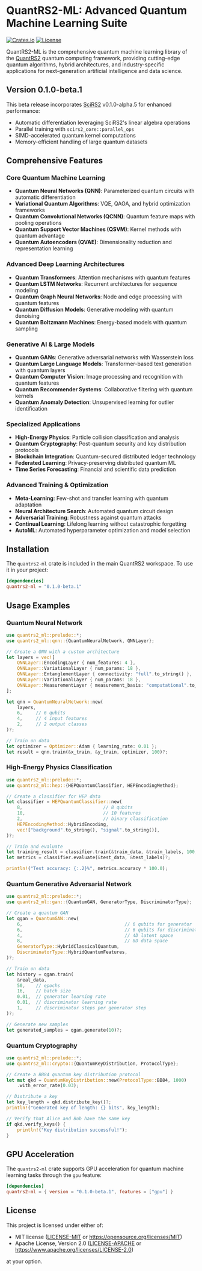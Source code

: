 # QuantRS2-ML: Advanced Quantum Machine Learning Suite

[![Crates.io](https://img.shields.io/crates/v/quantrs2-ml.svg)](https://crates.io/crates/quantrs2-ml)
[![License](https://img.shields.io/badge/license-MIT%2FApache--2.0-blue.svg)](https://github.com/cool-japan/quantrs)

QuantRS2-ML is the comprehensive quantum machine learning library of the [QuantRS2](https://github.com/cool-japan/quantrs) quantum computing framework, providing cutting-edge quantum algorithms, hybrid architectures, and industry-specific applications for next-generation artificial intelligence and data science.

## Version 0.1.0-beta.1

This beta release incorporates [SciRS2](https://github.com/cool-japan/scirs2) v0.1.0-alpha.5 for enhanced performance:
- Automatic differentiation leveraging SciRS2's linear algebra operations
- Parallel training with `scirs2_core::parallel_ops`
- SIMD-accelerated quantum kernel computations
- Memory-efficient handling of large quantum datasets

## Comprehensive Features

### Core Quantum Machine Learning
- **Quantum Neural Networks (QNN)**: Parameterized quantum circuits with automatic differentiation
- **Variational Quantum Algorithms**: VQE, QAOA, and hybrid optimization frameworks
- **Quantum Convolutional Networks (QCNN)**: Quantum feature maps with pooling operations
- **Quantum Support Vector Machines (QSVM)**: Kernel methods with quantum advantage
- **Quantum Autoencoders (QVAE)**: Dimensionality reduction and representation learning

### Advanced Deep Learning Architectures
- **Quantum Transformers**: Attention mechanisms with quantum features
- **Quantum LSTM Networks**: Recurrent architectures for sequence modeling
- **Quantum Graph Neural Networks**: Node and edge processing with quantum features
- **Quantum Diffusion Models**: Generative modeling with quantum denoising
- **Quantum Boltzmann Machines**: Energy-based models with quantum sampling

### Generative AI & Large Models
- **Quantum GANs**: Generative adversarial networks with Wasserstein loss
- **Quantum Large Language Models**: Transformer-based text generation with quantum layers
- **Quantum Computer Vision**: Image processing and recognition with quantum features
- **Quantum Recommender Systems**: Collaborative filtering with quantum kernels
- **Quantum Anomaly Detection**: Unsupervised learning for outlier identification

### Specialized Applications
- **High-Energy Physics**: Particle collision classification and analysis
- **Quantum Cryptography**: Post-quantum security and key distribution protocols
- **Blockchain Integration**: Quantum-secured distributed ledger technology
- **Federated Learning**: Privacy-preserving distributed quantum ML
- **Time Series Forecasting**: Financial and scientific data prediction

### Advanced Training & Optimization
- **Meta-Learning**: Few-shot and transfer learning with quantum adaptation
- **Neural Architecture Search**: Automated quantum circuit design
- **Adversarial Training**: Robustness against quantum attacks
- **Continual Learning**: Lifelong learning without catastrophic forgetting
- **AutoML**: Automated hyperparameter optimization and model selection

## Installation

The `quantrs2-ml` crate is included in the main QuantRS2 workspace. To use it in your project:

```toml
[dependencies]
quantrs2-ml = "0.1.0-beta.1"
```

## Usage Examples

### Quantum Neural Network

```rust
use quantrs2_ml::prelude::*;
use quantrs2_ml::qnn::{QuantumNeuralNetwork, QNNLayer};

// Create a QNN with a custom architecture
let layers = vec![
    QNNLayer::EncodingLayer { num_features: 4 },
    QNNLayer::VariationalLayer { num_params: 18 },
    QNNLayer::EntanglementLayer { connectivity: "full".to_string() },
    QNNLayer::VariationalLayer { num_params: 18 },
    QNNLayer::MeasurementLayer { measurement_basis: "computational".to_string() },
];

let qnn = QuantumNeuralNetwork::new(
    layers, 
    6,     // 6 qubits
    4,     // 4 input features
    2,     // 2 output classes
)?;

// Train on data
let optimizer = Optimizer::Adam { learning_rate: 0.01 };
let result = qnn.train(&x_train, &y_train, optimizer, 100)?;
```

### High-Energy Physics Classification

```rust
use quantrs2_ml::prelude::*;
use quantrs2_ml::hep::{HEPQuantumClassifier, HEPEncodingMethod};

// Create a classifier for HEP data
let classifier = HEPQuantumClassifier::new(
    8,                              // 8 qubits
    10,                             // 10 features
    2,                              // binary classification
    HEPEncodingMethod::HybridEncoding,
    vec!["background".to_string(), "signal".to_string()],
)?;

// Train and evaluate
let training_result = classifier.train(&train_data, &train_labels, 100, 0.01)?;
let metrics = classifier.evaluate(&test_data, &test_labels)?;

println!("Test accuracy: {:.2}%", metrics.accuracy * 100.0);
```

### Quantum Generative Adversarial Network

```rust
use quantrs2_ml::prelude::*;
use quantrs2_ml::gan::{QuantumGAN, GeneratorType, DiscriminatorType};

// Create a quantum GAN
let qgan = QuantumGAN::new(
    6,                                      // 6 qubits for generator
    6,                                      // 6 qubits for discriminator
    4,                                      // 4D latent space
    8,                                      // 8D data space
    GeneratorType::HybridClassicalQuantum,
    DiscriminatorType::HybridQuantumFeatures,
)?;

// Train on data
let history = qgan.train(
    &real_data,
    50,    // epochs
    16,    // batch size
    0.01,  // generator learning rate
    0.01,  // discriminator learning rate
    1,     // discriminator steps per generator step
)?;

// Generate new samples
let generated_samples = qgan.generate(10)?;
```

### Quantum Cryptography

```rust
use quantrs2_ml::prelude::*;
use quantrs2_ml::crypto::{QuantumKeyDistribution, ProtocolType};

// Create a BB84 quantum key distribution protocol
let mut qkd = QuantumKeyDistribution::new(ProtocolType::BB84, 1000)
    .with_error_rate(0.03);

// Distribute a key
let key_length = qkd.distribute_key()?;
println!("Generated key of length: {} bits", key_length);

// Verify that Alice and Bob have the same key
if qkd.verify_keys() {
    println!("Key distribution successful!");
}
```

## GPU Acceleration

The `quantrs2-ml` crate supports GPU acceleration for quantum machine learning tasks through the `gpu` feature:

```toml
[dependencies]
quantrs2-ml = { version = "0.1.0-beta.1", features = ["gpu"] }
```

## License

This project is licensed under either of:

- MIT license ([LICENSE-MIT](../LICENSE-MIT) or https://opensource.org/licenses/MIT)
- Apache License, Version 2.0 ([LICENSE-APACHE](../LICENSE-APACHE) or https://www.apache.org/licenses/LICENSE-2.0)

at your option.